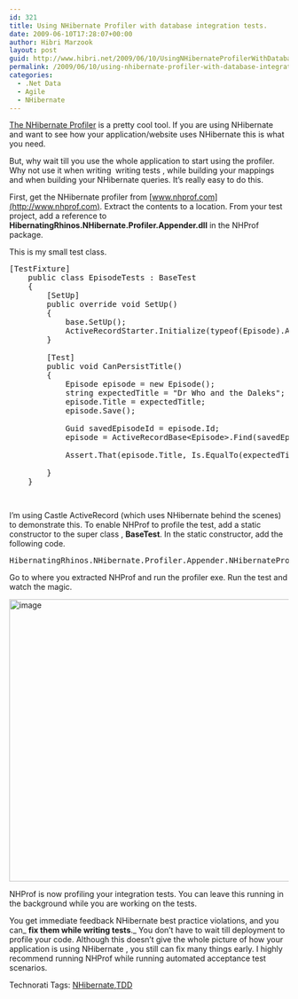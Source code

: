 ```yaml
---
id: 321
title: Using NHibernate Profiler with database integration tests.
date: 2009-06-10T17:28:07+00:00
author: Hibri Marzook
layout: post
guid: http://www.hibri.net/2009/06/10/UsingNHibernateProfilerWithDatabaseIntegrationTests.aspx
permalink: /2009/06/10/using-nhibernate-profiler-with-database-integration-tests/
categories:
  - .Net Data
  - Agile
  - NHibernate
---
```

[The NHibernate Profiler](http://www.nhprof.com) is a pretty cool tool. If you are using NHibernate and want to see how your application/website uses NHibernate this is what you need. 

But, why wait till you use the whole application to start using the profiler. Why not use it when writing&nbsp; writing tests , while building your mappings and when building your NHibernate queries. It’s really easy to do this.

First, get the NHibernate profiler from [www.nhprof.com](http://www.nhprof.com). Extract the contents to a location. From your test project, add a reference to **HibernatingRhinos.NHibernate.Profiler.Appender.dll** in the NHProf package.

This is my small test class.

<pre class="csharpcode">[TestFixture]
    <span class="kwrd">public</span> <span class="kwrd">class</span> EpisodeTests : BaseTest
    {
        [SetUp]
        <span class="kwrd">public</span> <span class="kwrd">override</span> <span class="kwrd">void</span> SetUp()
        {
            <span class="kwrd">base</span>.SetUp();
            ActiveRecordStarter.Initialize(<span class="kwrd">typeof</span>(Episode).Assembly, <span class="kwrd">new</span> XmlConfigurationSource(<span class="str">"activerecord.xml"</span>));
        }

        [Test]
        <span class="kwrd">public</span> <span class="kwrd">void</span> CanPersistTitle()
        {
            Episode episode = <span class="kwrd">new</span> Episode();
            <span class="kwrd">string</span> expectedTitle = <span class="str">"Dr Who and the Daleks"</span>;
            episode.Title = expectedTitle;
            episode.Save();
           
            Guid savedEpisodeId = episode.Id;
            episode = ActiveRecordBase&lt;Episode&gt;.Find(savedEpisodeId);

            Assert.That(episode.Title, Is.EqualTo(expectedTitle));

        }
    }</pre></p> 

<pre class="csharpcode">&nbsp;</pre></p> 

I’m using Castle ActiveRecord (which uses NHibernate behind the scenes) to demonstrate this. To enable NHProf to profile the test, add a static constructor to the super class , **BaseTest**. In the static constructor, add the following code.

<pre class="csharpcode">HibernatingRhinos.NHibernate.Profiler.Appender.NHibernateProfiler.Initialize();</pre>

Go to where you extracted NHProf and run the profiler exe. Run the test and watch the magic.

[<img style="border-bottom: 0px; border-left: 0px; display: inline; border-top: 0px; border-right: 0px" title="image" border="0" alt="image" src="http://www.hibri.net/content/binary/WindowsLiveWriter/UsingNHibernateProfilerwithdatabaseinte_FDC4/image_thumb.png" width="659" height="509" />](http://www.hibri.net/content/binary/WindowsLiveWriter/UsingNHibernateProfilerwithdatabaseinte_FDC4/image_2.png) 

NHProf is now profiling your integration tests. You can leave this running in the background while you are working on the tests. 

You get immediate feedback NHibernate best practice violations, and you can_ **fix them while writing tests**._ You don’t have to wait till deployment to profile your code. Although this doesn’t give the whole picture of how your application is using NHibernate , you still can fix many things early. I highly recommend running NHProf while running automated acceptance test scenarios.

<div style="padding-bottom: 0px; margin: 0px; padding-left: 0px; padding-right: 0px; display: inline; float: none; padding-top: 0px" id="scid:0767317B-992E-4b12-91E0-4F059A8CECA8:3916a100-f10a-4ead-859e-089ef55b9710" class="wlWriterEditableSmartContent">
  Technorati Tags: <a href="http://technorati.com/tags/NHibernate" rel="tag">NHibernate</a>,<a href="http://technorati.com/tags/TDD" rel="tag">TDD</a>
</div>

&nbsp;